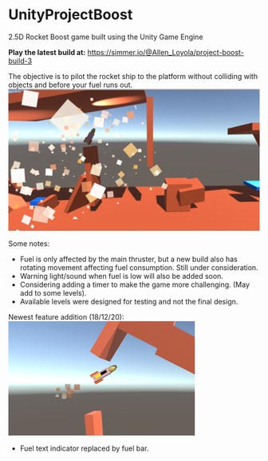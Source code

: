 # UnityProjectBoost
2.5D Rocket Boost game built using the Unity Game Engine

**Play the latest build at:**
https://simmer.io/@Allen_Loyola/project-boost-build-3

The objective is to pilot the rocket ship to the platform without colliding with objects and before your fuel runs out.
![Project Boost Screenshot](https://github.com/AllenNotAlan/UnityProjectBoost/blob/master/3_Project_Boost/Screenshots/projectBoost2crop.png)


Some notes:

- Fuel is only affected by the main thruster, but a new build also has rotating movement affecting fuel consumption. Still under consideration.
- Warning light/sound when fuel is low will also be added soon.
- Considering adding a timer to make the game more challenging. (May add to some levels).
- Available levels were designed for testing and not the final design. 

Newest feature addition (18/12/20):
![Project Boost Screenshot](https://github.com/AllenNotAlan/UnityProjectBoost/blob/master/3_Project_Boost/Screenshots/projectBoostFuelBar.PNG)
- Fuel text indicator replaced by fuel bar.

